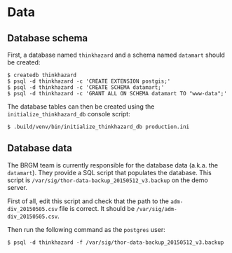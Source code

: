 Data
====

Database schema
---------------

First, a database named `thinkhazard` and a schema named `datamart` should be
created:

```shell
$ createdb thinkhazard
$ psql -d thinkhazard -c 'CREATE EXTENSION postgis;'
$ psql -d thinkhazard -c 'CREATE SCHEMA datamart;'
$ psql -d thinkhazard -c 'GRANT ALL ON SCHEMA datamart TO "www-data";'
```

The database tables can then be created using the `initialize_thinkhazard_db`
console script:

```shell
$ .build/venv/bin/initialize_thinkhazard_db production.ini
```

Database data
-------------

The BRGM team is currently responsible for the database data (a.k.a. the
``datamart``). They provide a SQL script that populates the database. This
script is ``/var/sig/thor-data-backup_20150512_v3.backup`` on the demo server.

First of all, edit this script and check that the path to the
``adm-div_20150505.csv`` file is correct. It should be
``/var/sig/adm-div_20150505.csv``.

Then run the following command as the ``postgres`` user:

```shell
$ psql -d thinkhazard -f /var/sig/thor-data-backup_20150512_v3.backup
```
